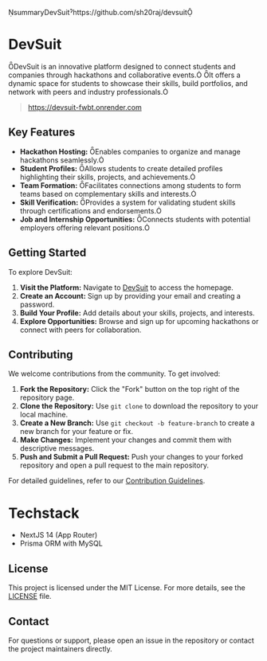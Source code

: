 summaryDevSuitˀhttps://github.com/sh20raj/devsuit

# DevSuit

DevSuit is an innovative platform designed to connect students and companies through hackathons and collaborative events. It offers a dynamic space for students to showcase their skills, build portfolios, and network with peers and industry professionals.


> https://devsuit-fwbt.onrender.com

## Key Features

- **Hackathon Hosting:** Enables companies to organize and manage hackathons seamlessly.
- **Student Profiles:** Allows students to create detailed profiles highlighting their skills, projects, and achievements.
- **Team Formation:** Facilitates connections among students to form teams based on complementary skills and interests.
- **Skill Verification:** Provides a system for validating student skills through certifications and endorsements.
- **Job and Internship Opportunities:** Connects students with potential employers offering relevant positions.

## Getting Started

To explore DevSuit:

1. **Visit the Platform:** Navigate to [DevSuit](https://github.com/yourusername/devsuit) to access the homepage.
2. **Create an Account:** Sign up by providing your email and creating a password.
3. **Build Your Profile:** Add details about your skills, projects, and interests.
4. **Explore Opportunities:** Browse and sign up for upcoming hackathons or connect with peers for collaboration.

## Contributing

We welcome contributions from the community. To get involved:

1. **Fork the Repository:** Click the "Fork" button on the top right of the repository page.
2. **Clone the Repository:** Use `git clone` to download the repository to your local machine.
3. **Create a New Branch:** Use `git checkout -b feature-branch` to create a new branch for your feature or fix.
4. **Make Changes:** Implement your changes and commit them with descriptive messages.
5. **Push and Submit a Pull Request:** Push your changes to your forked repository and open a pull request to the main repository.

For detailed guidelines, refer to our [Contribution Guidelines](CONTRIBUTING.md).


# Techstack

- NextJS 14 (App Router)
- Prisma ORM with MySQL

## License

This project is licensed under the MIT License. For more details, see the [LICENSE](LICENSE) file.

## Contact

For questions or support, please open an issue in the repository or contact the project maintainers directly.
